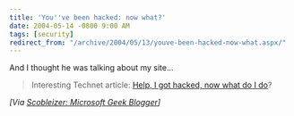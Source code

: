 ```yaml
---
title: 'You''ve been hacked: now what?'
date: 2004-05-14 -0800 9:00 AM
tags: [security]
redirect_from: "/archive/2004/05/13/youve-been-hacked-now-what.aspx/"
---
```


And I thought he was talking about my site...

> Interesting Technet article: [Help, I got hacked, now what do I
> do](http://www.microsoft.com/technet/community/columns/secmgmt/sm0504.mspx)?

*[Via [Scobleizer: Microsoft Geek
Blogger](http://radio.weblogs.com/0001011/2004/05/12.html#a7427)]*


